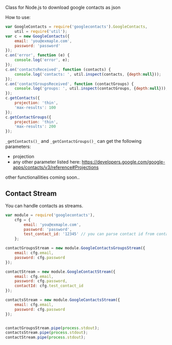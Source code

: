 Class for Node.js to download google contacts as json


How to use:

```js
var GoogleContacts = require('googlecontacts').GoogleContacts,
    util = require('util');
var c = new GoogleContacts({
    email: 'you@exmaple.com',
    password: 'password'
});
c.on('error', function (e) {
    console.log('error', e);
});
c.on('contactsReceived', function (contacts) {
    console.log('contacts: ', util.inspect(contacts, {depth:null}));
});
c.on('contactGroupsReceived', function (contactGroups) {
    console.log('groups: ', util.inspect(contactGroups, {depth:null}));
});
c.getContacts({
    projection: 'thin',
    'max-results': 100
});
c.getContactGroups({
    projection: 'thin',
    'max-results': 200
});
```

`_getContacts()_` and `_getContactGroups()_` can get the following parameters:

* projection
* any other parameter listed here: https://developers.google.com/google-apps/contacts/v3/reference#Projections

other functionallities coming soon..


Contact Stream
--------------

You can handle contacts as streams.

```js
var module = require('googlecontacts'),
    cfg = {
        email: 'you@exmaple.com',
        password: 'password',
        test_contact_id: '12345' // you can parse contact id from contacts list
    };

contactGroupsStream = new module.GoogleContactsGroupsStream({
    email: cfg.email,
    password: cfg.password
});

contactStream = new module.GoogleContactStream({
    email: cfg.email,
    password: cfg.password,
    contactId: cfg.test_contact_id
});

contactsStream = new module.GoogleContactsStream({
    email: cfg.email,
    password: cfg.password
});


contactGroupsStream.pipe(process.stdout);
contactsStream.pipe(process.stdout);
contactStream.pipe(process.stdout);
```
